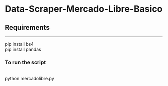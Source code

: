 # Data-Scraper-Mercado-Libre-Basico

## Requirements
----------------------------------

pip install bs4
<br>
pip install pandas
<br>

### To run the script
<br>
python mercadolibre.py


